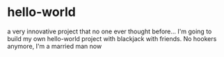 # hello-world
a very innovative project that no one ever thought before...
I'm going to build my own hello-world project with blackjack with friends. No hookers anymore, I'm a married man now 
